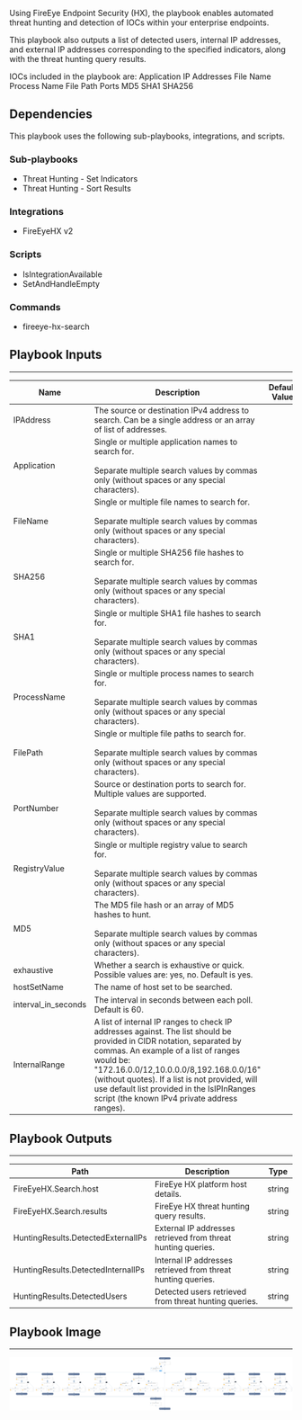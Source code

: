 Using FireEye Endpoint Security (HX), the playbook enables automated threat hunting and detection of IOCs within your enterprise endpoints.

This playbook also outputs a list of detected users, internal IP addresses, and external IP addresses corresponding to the specified indicators, along with the threat hunting query results. 

IOCs included in the playbook are:
Application
IP Addresses
File Name
Process Name
File Path
Ports
MD5
SHA1
SHA256

## Dependencies
This playbook uses the following sub-playbooks, integrations, and scripts.

### Sub-playbooks
* Threat Hunting - Set Indicators
* Threat Hunting - Sort Results

### Integrations
* FireEyeHX v2

### Scripts
* IsIntegrationAvailable
* SetAndHandleEmpty

### Commands
* fireeye-hx-search

## Playbook Inputs
---

| **Name** | **Description** | **Default Value** | **Required** |
| --- | --- | --- | --- |
| IPAddress | The source or destination IPv4 address to search. Can be a single address or an array of list of addresses.<br/> |  | Optional |
| Application | Single or multiple application names to search for.<br/><br/>Separate multiple search values by commas only \(without spaces or any special characters\). |  | Optional |
| FileName | Single or multiple file names to search for.<br/><br/>Separate multiple search values by commas only \(without spaces or any special characters\). |  | Optional |
| SHA256 | Single or multiple SHA256 file hashes to search for.<br/><br/>Separate multiple search values by commas only \(without spaces or any special characters\). |  | Optional |
| SHA1 | Single or multiple SHA1 file hashes to search for.<br/><br/>Separate multiple search values by commas only \(without spaces or any special characters\). |  | Optional |
| ProcessName | Single or multiple process names to search for.<br/><br/>Separate multiple search values by commas only \(without spaces or any special characters\). |  | Optional |
| FilePath | Single or multiple file paths to search for.<br/><br/>Separate multiple search values by commas only \(without spaces or any special characters\). |  | Optional |
| PortNumber | Source or destination ports to search for. Multiple values are supported.<br/><br/>Separate multiple search values by commas only \(without spaces or any special characters\). |  | Optional |
| RegistryValue | Single or multiple registry value to search for.<br/><br/>Separate multiple search values by commas only \(without spaces or any special characters\). |  | Optional |
| MD5 | The MD5 file hash or an array of MD5 hashes to hunt.<br/><br/>Separate multiple search values by commas only \(without spaces or any special characters\). |  | Optional |
| exhaustive | Whether a search is exhaustive or quick.<br/>Possible values are: yes, no. Default is yes. |  | Optional |
| hostSetName | The name of host set to be searched. |  | Required |
| interval_in_seconds | The interval in seconds between each poll. Default is 60.	 |  | Optional |
| InternalRange | A list of internal IP ranges to check IP addresses against. The list should be provided in CIDR notation, separated by commas. An example of a list of ranges would be: "172.16.0.0/12,10.0.0.0/8,192.168.0.0/16" \(without quotes\). If a list is not provided, will use default list provided in the IsIPInRanges script \(the known IPv4 private address ranges\). |  | Optional |

## Playbook Outputs
---

| **Path** | **Description** | **Type** |
| --- | --- | --- |
| FireEyeHX.Search.host | FireEye HX platform host details. | string |
| FireEyeHX.Search.results | FireEye HX threat hunting query results. | string |
| HuntingResults.DetectedExternalIPs | External IP addresses retrieved from threat hunting queries. | string |
| HuntingResults.DetectedInternalIPs | Internal IP addresses retrieved from threat hunting queries. | string |
| HuntingResults.DetectedUsers | Detected users retrieved from threat hunting queries. | string |

## Playbook Image
---
![FireEye HX - Indicator Hunting](../doc_files/FireEye_HX_-_Indicator_Hunting.png)